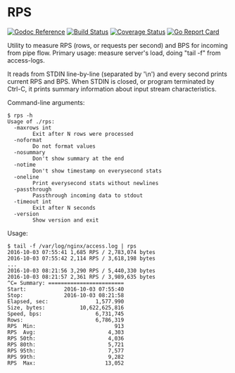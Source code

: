 # RPS

[![Godoc Reference](https://godoc.org/github.com/max2k1/rps?status.svg)](http://godoc.org/github.com/max2k1/rps)
[![Build Status](https://travis-ci.org/max2k1/rps.svg?branch=master)](https://travis-ci.org/max2k1/rps)
[![Coverage Status](https://coveralls.io/repos/github/max2k1/rps/badge.svg?branch=master)](https://coveralls.io/github/max2k1/rps?branch=master)
[![Go Report Card](https://goreportcard.com/badge/max2k1/rps)](https://goreportcard.com/report/max2k1/rps)

Utility to measure RPS (rows, or requests per second) and BPS for incoming from pipe flow.
Primary usage: measure server's load, doing "tail -f" from access-logs.

It reads from STDIN line-by-line (separated by '\n') and every second prints current RPS and BPS.
When STDIN is closed, or program terminated by Ctrl-C, it prints summary information about input stream characteristics.

Command-line arguments:
```
$ rps -h
Usage of ./rps:
  -maxrows int
        Exit after N rows were processed
  -noformat
        Do not format values
  -nosummary
        Don't show summary at the end
  -notime
        Don't show timestamp on everysecond stats
  -oneline
        Print everysecond stats without newlines
  -passthrough
        Passthrough incoming data to stdout
  -timeout int
        Exit after N seconds
  -version
        Show version and exit
```

Usage:
```
$ tail -f /var/log/nginx/access.log | rps
2016-10-03 07:55:41 1,685 RPS / 2,783,074 bytes
2016-10-03 07:55:42 2,114 RPS / 3,618,198 bytes
...
2016-10-03 08:21:56 3,290 RPS / 5,440,330 bytes
2016-10-03 08:21:57 2,361 RPS / 3,989,635 bytes
^C= Summary: ========================
Start:            2016-10-03 07:55:40
Stop:             2016-10-03 08:21:58
Elapsed, sec:               1,577.990
Size, bytes:           10,622,625,816
Speed, bps:                 6,731,745
Rows:                       6,786,319
RPS  Min:                         913
RPS  Avg:                       4,303
RPS 50th:                       4,036
RPS 80th:                       5,721
RPS 95th:                       7,577
RPS 99th:                       9,282
RPS  Max:                      13,052
```
